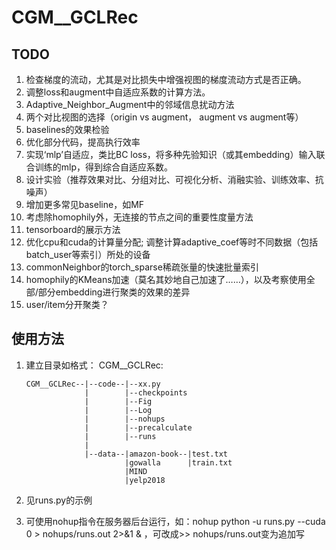# CGM__GCLRec
## TODO
1. 检查梯度的流动，尤其是对比损失中增强视图的梯度流动方式是否正确。
2. 调整loss和augment中自适应系数的计算方法。
3. Adaptive_Neighbor_Augment中的邻域信息扰动方法
4. 两个对比视图的选择（origin vs augment， augment vs augment等）
5. baselines的效果检验
6. 优化部分代码，提高执行效率
7. 实现‘mlp’自适应，类比BC loss，将多种先验知识（或其embedding）输入联合训练的mlp，得到综合自适应系数。
8. 设计实验（推荐效果对比、分组对比、可视化分析、消融实验、训练效率、抗噪声）
9. 增加更多常见baseline，如MF
10. 考虑除homophily外，无连接的节点之间的重要性度量方法
11. tensorboard的展示方法
12. 优化cpu和cuda的计算量分配; 调整计算adaptive_coef等时不同数据（包括batch_user等索引）所处的设备
13. commonNeighbor的torch_sparse稀疏张量的快速批量索引
14. homophily的KMeans加速（莫名其妙地自己加速了……），以及考察使用全部/部分embedding进行聚类的效果的差异
15. user/item分开聚类？
## 使用方法
1. 建立目录如格式：
CGM__GCLRec:

       CGM__GCLRec--|--code--|--xx.py
                    |        |--checkpoints
                    |        |--Fig
                    |        |--Log
                    |        |--nohups
                    |        |--precalculate
                    |        |--runs
                    |
                    |--data--|amazon-book--|test.txt
                             |gowalla      |train.txt
                             |MIND
                             |yelp2018
2. 见runs.py的示例
3. 可使用nohup指令在服务器后台运行，如：nohup python -u runs.py --cuda 0 > nohups/runs.out 2>&1 & ，可改成>> nohups/runs.out变为追加写